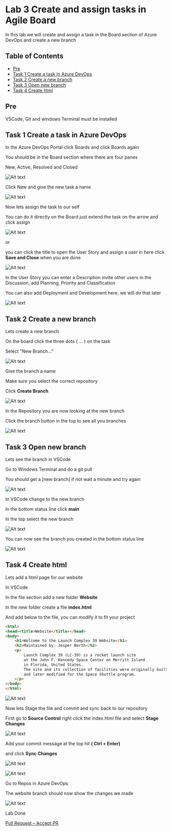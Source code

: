 # Lab 3 Create and assign tasks in Agile Board

In this lab we will create and assign a task in the Board section of Azure DevOps and create a new branch

## Table of Contents

- [Pre](#pre)
- [Task 1 Create a task in Azure DevOps](#task-1-create-a-task-in-azure-devops)
- [Task 2 Create a new branch](#task-2-create-a-new-branch)
- [Task 3 Open new branch](#task-3-open-new-branch)
- [Task 4 Create html](#task-3-create-html)

## Pre

VSCode, Git and windows Terminal must be installed

## Task 1 Create a task in Azure DevOps

In the Azure DevOps Portal click Boards and click Boards again

You should be in the Board section where there are four panes

New, Active, Resolved and Closed

![Alt text](pics/001_devops_boards.png?raw=true "Boards")

Click New and give the new task a name

![Alt text](pics/002_add_task.png?raw=true "add task")

Now lets assign the task to our self

You can do it directly on the Board just extend the task on the arrow and click assign

![Alt text](pics/003_assign_user1.png?raw=true "assign user")

or

you can click the title to open the User Story and assign a user in here click **Save and Close** when you are done

![Alt text](pics/004_assign_user2.png?raw=true "assign user")

In the User Story you can enter a Description invite other users in the Discussion, add Planning, Priority and Classification

You can also add Deployment and Development here, we will do that later

![Alt text](pics/005_board_done.png?raw=true "boards")

## Task 2 Create a new branch

Lets create a new branch

On the board click the three dots ( ... ) on the task

Select "New Branch..."

![Alt text](pics/006_create_branch.png?raw=true "create branch")

Give the branch a name

Make sure you select the correct repository

Click **Create Branch**

![Alt text](pics/007_new_branch.png?raw=true "new branch")

In the Repository you are now looking at the new branch

Click the branch button in the top to see all you branches

![Alt text](pics/008_look_at_branch.png?raw=true "look at branch")

## Task 3 Open new branch

Lets see the branch in VSCode

Go to Windows Terminal and do a git pull

You should get a [new branch] if not wait a minute and try again

![Alt text](pics/009_git_pull.png?raw=true "git pull")

In VSCode change to the new branch

In the bottom status line click **main**

In the top select the new branch

![Alt text](pics/010_vscode_change_branch.png?raw=true "change branch")

You can now see the branch you created in the bottom status line

![Alt text](pics/011_vscode_change_branch_name.png?raw=true "change branch")

## Task 4 Create html

Lets add a html page for our website

In VSCode

In the file section add a new folder **Website**

In the new folder create a file **index.html**

And add below to the file, you can modify it to fit your project

```html
<html>
<head><title>Website</title></head>
<body>
    <h1>Welcome to the Launch Complex 39 Website</h1>
    <h2>Maintained by: Jesper Berth</h2>
    <p>
        Launch Complex 39 (LC-39) is a rocket launch site
        at the John F. Kennedy Space Center on Merritt Island
        in Florida, United States.
        The site and its collection of facilities were originally built as the Apollo program's "Moonport"
        and later modified for the Space Shuttle program.
    </p>
</body>
</html>
```

![Alt text](pics/012_new_index_html.png?raw=true "new index.html")

Now lets Stage the file and commit and sync back to our repository

First go to **Source Control** right click the index.html file and select **Stage Changes**

![Alt text](pics/013_stage_index_html.png?raw=true "stage index.html")

Add your commit message at the top hit **( Ctrl + Enter)**

and click **Sync Changes**

![Alt text](pics/014_commit_index_html.png?raw=true "commit index.html")

![Alt text](pics/015_sync_index_html.png?raw=true "sync index.html")

Go to Repos in Azure DevOps

The website branch should now show the changes we made

![Alt text](pics/016_repo_index_html.png?raw=true "repo index.html")

Lab Done

[Pull Request – Accept PR](../lab04/lab4.md)
